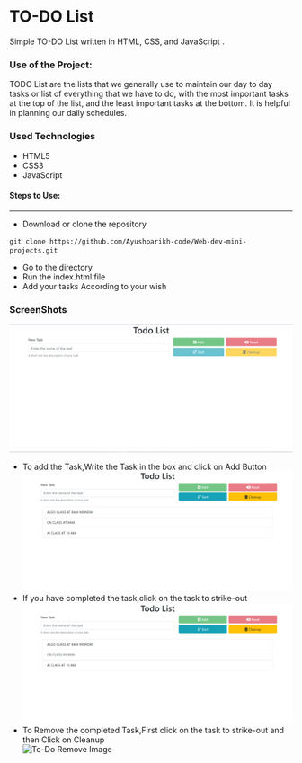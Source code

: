<h1>TO-DO List</h1>

<p>Simple TO-DO List written in HTML, CSS, and JavaScript .</p>

### Use of the Project:

<p>TODO List are the lists that we generally use to maintain our day to day tasks or list of everything that we have to do, with the most important tasks at the top of the list, and the least important tasks at the bottom. It is helpful in planning our daily schedules.</p>


<h3>Used Technologies</h3>
<ul>
  <li>HTML5</li>
  <li>CSS3</li>
  <li>JavaScript</li>
</ul>

#### Steps to Use:

---

- Download or clone the repository

```
git clone https://github.com/Ayushparikh-code/Web-dev-mini-projects.git
```

- Go to the directory
- Run the index.html file
- Add your tasks According to your wish

<h3> ScreenShots </h3> 
 <img src="todo.png" alt="To-Do  Image"/>
 <br>
 <ul>
  <li>To add the Task,Write the Task in the box and click on Add Button<br>
    <img src="todo-add.png" alt="To-Do Add Image"/></li>
   <li>If you have completed the task,click on the task to strike-out<br>
    <img src="todo-delete.png" alt="To-Do Strikeout Image"/></li>
     <li>To Remove the completed Task,First click on the task to strike-out and then Click on Cleanup<br>
    <img src="todo-remove.png" alt="To-Do Remove Image"/></li>
</ul>

